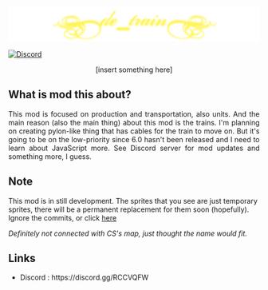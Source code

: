 <p align="center">
<img alt="Logo" src="logo.png"> </p>

[![Discord](https://img.shields.io/discord/704355237246402721)](https://discord.gg/RCCVQFW)

<p align="center"> [insert something here] </p>

## What is mod this about?

<p align=justify>
This mod is focused on production and transportation, also units. And the main reason (also the main thing) about this mod is the trains. I'm planning on creating pylon-like thing that has cables for the train to move on. But it's going to be on the low-priority since 6.0 hasn't been released and I need to learn about JavaScript more. See Discord server for mod updates and something more, I guess. </p>

## Note

This mod is in still development. The sprites that you see are just temporary sprites, there will be a permanent replacement for them soon (hopefully). Ignore the commits, or click [here](https://www.google.com/url?sa=t&source=web&rct=j&url=https://www.youtube.com/watch%3Fv%3DdQw4w9WgXcQ&ved=2ahUKEwjMuKvG0IXpAhWaeisKHa3FDtYQ3ywwAnoECBUQIQ&usg=AOvVaw0aHtehaphMhOCAkCydRLZU)

_Definitely not connected with CS's map, just thought the name would fit._

## Links
<ul>
<li> Discord : https://discord.gg/RCCVQFW
</ul>
